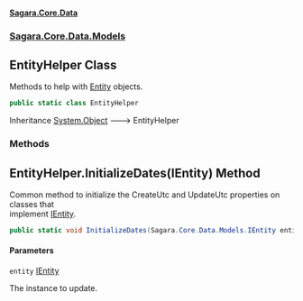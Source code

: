 #### [Sagara.Core.Data](index.md 'index')
### [Sagara.Core.Data.Models](index.md#Sagara.Core.Data.Models 'Sagara.Core.Data.Models')

## EntityHelper Class

Methods to help with [Entity](Sagara.Core.Data.Models.Entity.md 'Sagara.Core.Data.Models.Entity') objects.

```csharp
public static class EntityHelper
```

Inheritance [System.Object](https://docs.microsoft.com/en-us/dotnet/api/System.Object 'System.Object') &#129106; EntityHelper
### Methods

<a name='Sagara.Core.Data.Models.EntityHelper.InitializeDates(Sagara.Core.Data.Models.IEntity)'></a>

## EntityHelper.InitializeDates(IEntity) Method

Common method to initialize the CreateUtc and UpdateUtc properties on classes that  
implement [IEntity](Sagara.Core.Data.Models.IEntity.md 'Sagara.Core.Data.Models.IEntity').

```csharp
public static void InitializeDates(Sagara.Core.Data.Models.IEntity entity);
```
#### Parameters

<a name='Sagara.Core.Data.Models.EntityHelper.InitializeDates(Sagara.Core.Data.Models.IEntity).entity'></a>

`entity` [IEntity](Sagara.Core.Data.Models.IEntity.md 'Sagara.Core.Data.Models.IEntity')

The instance to update.